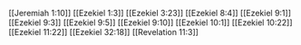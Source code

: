 [[Jeremiah 1:10]]
[[Ezekiel 1:3]]
[[Ezekiel 3:23]]
[[Ezekiel 8:4]]
[[Ezekiel 9:1]]
[[Ezekiel 9:3]]
[[Ezekiel 9:5]]
[[Ezekiel 9:10]]
[[Ezekiel 10:1]]
[[Ezekiel 10:22]]
[[Ezekiel 11:22]]
[[Ezekiel 32:18]]
[[Revelation 11:3]]

